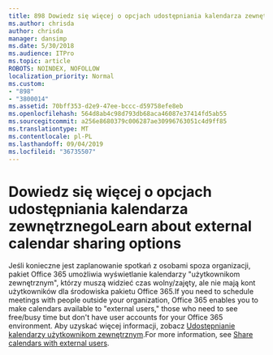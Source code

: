 ```yaml
---
title: 898 Dowiedz się więcej o opcjach udostępniania kalendarza zewnętrznego
ms.author: chrisda
author: chrisda
manager: dansimp
ms.date: 5/30/2018
ms.audience: ITPro
ms.topic: article
ROBOTS: NOINDEX, NOFOLLOW
localization_priority: Normal
ms.custom:
- "898"
- "3800014"
ms.assetid: 70bff353-d2e9-47ee-bccc-d59758efe8eb
ms.openlocfilehash: 564d8ab4c98d793db68aca46087e37414fd5ab55
ms.sourcegitcommit: a256e8680379c006287ae30996763051c4d9ff85
ms.translationtype: MT
ms.contentlocale: pl-PL
ms.lasthandoff: 09/04/2019
ms.locfileid: "36735507"
---
```

# <a name="learn-about-external-calendar-sharing-options"></a><span data-ttu-id="ab7f3-102">Dowiedz się więcej o opcjach udostępniania kalendarza zewnętrznego</span><span class="sxs-lookup"><span data-stu-id="ab7f3-102">Learn about external calendar sharing options</span></span>

<span data-ttu-id="ab7f3-103">Jeśli konieczne jest zaplanowanie spotkań z osobami spoza organizacji, pakiet Office 365 umożliwia wyświetlanie kalendarzy "użytkownikom zewnętrznym", którzy muszą widzieć czas wolny/zajęty, ale nie mają kont użytkowników dla środowiska pakietu Office 365.</span><span class="sxs-lookup"><span data-stu-id="ab7f3-103">If you need to schedule meetings with people outside your organization, Office 365 enables you to make calendars available to "external users," those who need to see free/busy time but don't have user accounts for your Office 365 environment.</span></span> <span data-ttu-id="ab7f3-104">Aby uzyskać więcej informacji, zobacz [Udostępnianie kalendarzy użytkownikom zewnętrznym](https://docs.microsoft.com/office365/admin/manage/share-calendars-with-external-users).</span><span class="sxs-lookup"><span data-stu-id="ab7f3-104">For more information, see [Share calendars with external users](https://docs.microsoft.com/office365/admin/manage/share-calendars-with-external-users).</span></span>
